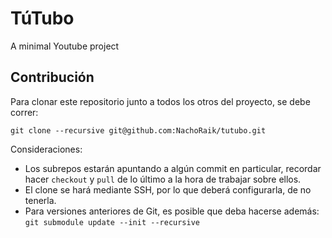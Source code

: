 # TúTubo
 
A minimal Youtube project


## Contribución

Para clonar este repositorio junto a todos los otros del proyecto, se debe correr:

	git clone --recursive git@github.com:NachoRaik/tutubo.git

Consideraciones: 

- Los subrepos estarán apuntando a algún commit en particular, recordar hacer `checkout` y `pull` de lo último a la hora de trabajar sobre ellos.
- El clone se hará mediante SSH, por lo que deberá configurarla, de no tenerla.
- Para versiones anteriores de Git, es posible que deba hacerse además: `git submodule update --init --recursive` 

